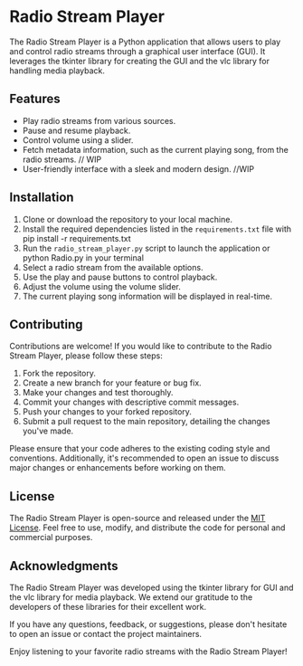 # Radio Stream Player

The Radio Stream Player is a Python application that allows users to play and control radio streams through a graphical user interface (GUI). It leverages the tkinter library for creating the GUI and the vlc library for handling media playback.

## Features

- Play radio streams from various sources.
- Pause and resume playback.
- Control volume using a slider.
- Fetch metadata information, such as the current playing song, from the radio streams. // WIP
- User-friendly interface with a sleek and modern design. //WIP

## Installation

1. Clone or download the repository to your local machine.
2. Install the required dependencies listed in the `requirements.txt` file with pip install -r requirements.txt
3. Run the `radio_stream_player.py` script to launch the application or python Radio.py in your terminal
4. Select a radio stream from the available options.
5. Use the play and pause buttons to control playback.
6. Adjust the volume using the volume slider.
7. The current playing song information will be displayed in real-time.

## Contributing

Contributions are welcome! If you would like to contribute to the Radio Stream Player, please follow these steps:

1. Fork the repository.
2. Create a new branch for your feature or bug fix.
3. Make your changes and test thoroughly.
4. Commit your changes with descriptive commit messages.
5. Push your changes to your forked repository.
6. Submit a pull request to the main repository, detailing the changes you've made.

Please ensure that your code adheres to the existing coding style and conventions. Additionally, it's recommended to open an issue to discuss major changes or enhancements before working on them.

## License

The Radio Stream Player is open-source and released under the [MIT License](LICENSE). Feel free to use, modify, and distribute the code for personal and commercial purposes.

## Acknowledgments

The Radio Stream Player was developed using the tkinter library for GUI and the vlc library for media playback. We extend our gratitude to the developers of these libraries for their excellent work.

If you have any questions, feedback, or suggestions, please don't hesitate to open an issue or contact the project maintainers.

Enjoy listening to your favorite radio streams with the Radio Stream Player!
